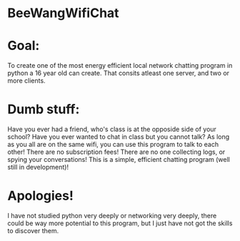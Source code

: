 # BeeWangWifiChat
# Goal:
To create one of the most energy efficient local network chatting program in python a 16 year old can create. 
That consits atleast one server, and two or more clients.

# Dumb stuff:
Have you ever had a friend, who's class is at the opposide side of your school? 
Have you ever wanted to chat in class but you cannot talk?
As long as you all are on the same wifi, you can use this program to talk to each other!
There are no subscription fees! There are no one collecting logs, or spying your conversations!
This is a simple, efficient chatting program (well still in development)!

# Apologies!
I have not studied python very deeply or networking very deeply, there could be way more potential to this program, but I just have not
got the skills to discover them. 
